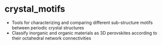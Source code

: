 # crystal_motifs
- Tools for characterizing and comparing different sub-structure motifs between periodic crystal structures
- Classify inorganic and organic materials as 3D perovskites according to their octahedral network connectivities
